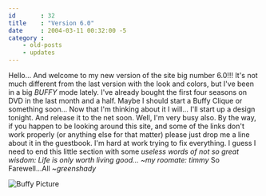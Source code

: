 ```yaml
---
id       : 32
title    : "Version 6.0"
date     : 2004-03-11 00:32:00 -5
category :
    - old-posts
    - updates
---
```


Hello...  And welcome to my new version of the site big number 6.0!!!  It's not much different from the last version with the look and colors, but I've been in a big <em> BUFFY</em> mode lately.  I've already bought the first four seasons on DVD in the last month and a half.  Maybe I should start a Buffy Clique or something soon...  Now that I'm thinking about it I will...  I'll start up a design tonight.  And release it to the net soon.  Well, I'm very busy also.  By the way, if you happen to be looking around this site, and some of the links don't work properly (or anything else for that matter) please just drop me a line about it in the guestbook.  I'm hard at work trying to fix everything.  I guess I need to end this little section with some <i> useless words of not so great wisdom:</i> <em>Life is only worth living good...  ~my roomate: timmy</em>
So Farewell...All  <em> ~greenshady</em>

<img id="image343" class="floatLeft" alt="Buffy Picture" src="/wordpress/wp-content/uploads/2007/01/buffy01122.jpg" />
